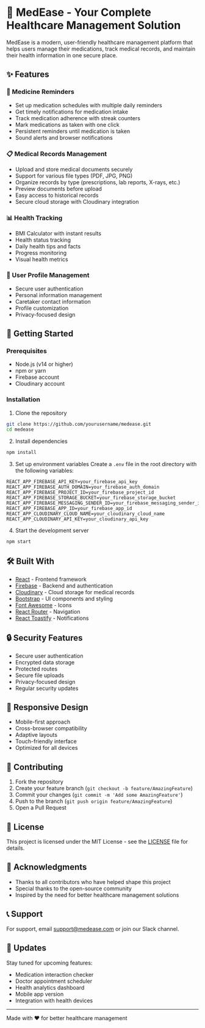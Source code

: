 # 🏥 MedEase - Your Complete Healthcare Management Solution

MedEase is a modern, user-friendly healthcare management platform that helps users manage their medications, track medical records, and maintain their health information in one secure place.

## ✨ Features

### 💊 Medicine Reminders
- Set up medication schedules with multiple daily reminders
- Get timely notifications for medication intake
- Track medication adherence with streak counters
- Mark medications as taken with one click
- Persistent reminders until medication is taken
- Sound alerts and browser notifications

### 📋 Medical Records Management
- Upload and store medical documents securely
- Support for various file types (PDF, JPG, PNG)
- Organize records by type (prescriptions, lab reports, X-rays, etc.)
- Preview documents before upload
- Easy access to historical records
- Secure cloud storage with Cloudinary integration

### 📊 Health Tracking
- BMI Calculator with instant results
- Health status tracking
- Daily health tips and facts
- Progress monitoring
- Visual health metrics

### 👤 User Profile Management
- Secure user authentication
- Personal information management
- Caretaker contact information
- Profile customization
- Privacy-focused design

## 🚀 Getting Started

### Prerequisites
- Node.js (v14 or higher)
- npm or yarn
- Firebase account
- Cloudinary account

### Installation

1. Clone the repository
```bash
git clone https://github.com/yourusername/medease.git
cd medease
```

2. Install dependencies
```bash
npm install
```

3. Set up environment variables
Create a `.env` file in the root directory with the following variables:
```env
REACT_APP_FIREBASE_API_KEY=your_firebase_api_key
REACT_APP_FIREBASE_AUTH_DOMAIN=your_firebase_auth_domain
REACT_APP_FIREBASE_PROJECT_ID=your_firebase_project_id
REACT_APP_FIREBASE_STORAGE_BUCKET=your_firebase_storage_bucket
REACT_APP_FIREBASE_MESSAGING_SENDER_ID=your_firebase_messaging_sender_id
REACT_APP_FIREBASE_APP_ID=your_firebase_app_id
REACT_APP_CLOUDINARY_CLOUD_NAME=your_cloudinary_cloud_name
REACT_APP_CLOUDINARY_API_KEY=your_cloudinary_api_key
```

4. Start the development server
```bash
npm start
```

## 🛠️ Built With

- [React](https://reactjs.org/) - Frontend framework
- [Firebase](https://firebase.google.com/) - Backend and authentication
- [Cloudinary](https://cloudinary.com/) - Cloud storage for medical records
- [Bootstrap](https://getbootstrap.com/) - UI components and styling
- [Font Awesome](https://fontawesome.com/) - Icons
- [React Router](https://reactrouter.com/) - Navigation
- [React Toastify](https://fkhadra.github.io/react-toastify/) - Notifications

## 🔒 Security Features

- Secure user authentication
- Encrypted data storage
- Protected routes
- Secure file uploads
- Privacy-focused design
- Regular security updates

## 📱 Responsive Design

- Mobile-first approach
- Cross-browser compatibility
- Adaptive layouts
- Touch-friendly interface
- Optimized for all devices

## 🤝 Contributing

1. Fork the repository
2. Create your feature branch (`git checkout -b feature/AmazingFeature`)
3. Commit your changes (`git commit -m 'Add some AmazingFeature'`)
4. Push to the branch (`git push origin feature/AmazingFeature`)
5. Open a Pull Request

## 📝 License

This project is licensed under the MIT License - see the [LICENSE](LICENSE) file for details.

## 🙏 Acknowledgments

- Thanks to all contributors who have helped shape this project
- Special thanks to the open-source community
- Inspired by the need for better healthcare management solutions

## 📞 Support

For support, email support@medease.com or join our Slack channel.

## 🔄 Updates

Stay tuned for upcoming features:
- Medication interaction checker
- Doctor appointment scheduler
- Health analytics dashboard
- Mobile app version
- Integration with health devices

---

Made with ❤️ for better healthcare management

